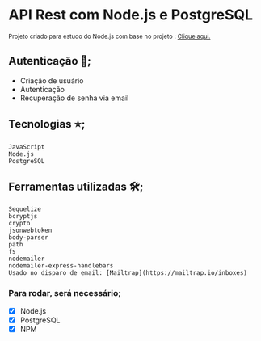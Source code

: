 # API Rest com Node.js e PostgreSQL 
<sub>Projeto criado para estudo do Node.js com base no projeto : [Clique aqui.](https://github.com/HarielThums/APIRest-NodeJS)<sub>

## Autenticação :key:;

- Criação de usuário
- Autenticação
- Recuperação de senha via email
    
## Tecnologias :star:;
    JavaScript
    Node.js
    PostgreSQL
    
## Ferramentas utilizadas :hammer_and_wrench:;
    Sequelize
    bcryptjs
    crypto
    jsonwebtoken
    body-parser
    path
    fs
    nodemailer
    nodemailer-express-handlebars
    Usado no disparo de email: [Mailtrap](https://mailtrap.io/inboxes)
    
### Para rodar, será necessário;
- [x] Node.js
- [x] PostgreSQL
- [x] NPM
